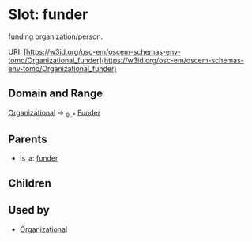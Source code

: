 
# Slot: funder

funding organization/person.

URI: [https://w3id.org/osc-em/oscem-schemas-env-tomo/Organizational_funder](https://w3id.org/osc-em/oscem-schemas-env-tomo/Organizational_funder)


## Domain and Range

[Organizational](Organizational.md) &#8594;  <sub>0..\*</sub> [Funder](Funder.md)

## Parents

 *  is_a: [funder](funder.md)

## Children


## Used by

 * [Organizational](Organizational.md)
